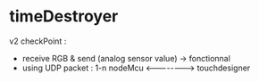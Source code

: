 # timeDestroyer

v2 checkPoint : 
 - receive RGB & send (analog sensor value) -> fonctionnal
 - using UDP packet : 1-n nodeMcu <--------> touchdesigner
                

